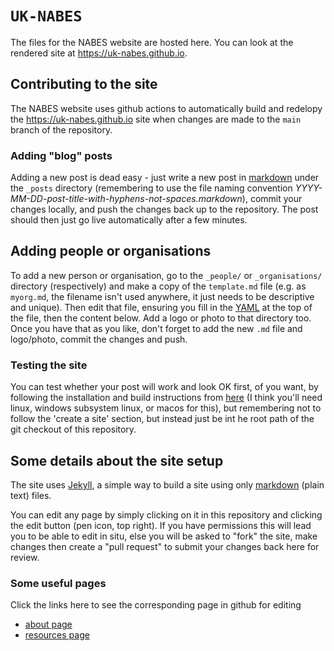 # `UK-NABES`

The files for the NABES website are hosted here. You can look at the rendered site at https://uk-nabes.github.io.

## Contributing to the site

The NABES website uses github actions to automatically build and redelopy the https://uk-nabes.github.io site when changes are made to the `main` branch of the repository. 

### Adding "blog" posts

Adding a new post is dead easy - just write a new post in [markdown](https://www.markdownguide.org/tools/jekyll/) under the `_posts` directory (remembering to use the file naming convention *YYYY-MM-DD-post-title-with-hyphens-not-spaces.markdown*), commit your changes locally, and push the changes back up to the repository. The post should then just go live automatically after a few minutes.

## Adding people or organisations

To add a new person or organisation, go to the `_people/` or `_organisations/` directory (respectively) and make a copy of the `template.md` file (e.g. as `myorg.md`, the filename isn't used anywhere, it just needs to be descriptive and unique). Then edit that file, ensuring you fill in the [YAML](https://jekyllrb.com/docs/front-matter/) at the top of the file, then the content below. Add a logo or photo to that directory too. Once you have that as you like, don't forget to add the new `.md` file and logo/photo, commit the changes and push.

### Testing the site

You can test whether your post will work and look OK first, of you want, by following the installation and build instructions from [here](https://jekyllrb.com/docs/step-by-step/01-setup/) (I think you'll need linux, windows subsystem linux, or macos for this), but remembering not to follow the 'create a site' section, but instead just be int he root path of the git checkout of this repository.

## Some details about the site setup

The site uses [Jekyll](https://docs.github.com/en/pages/setting-up-a-github-pages-site-with-jekyll/about-github-pages-and-jekyll), a simple way to build a site using only [markdown](https://daringfireball.net/projects/markdown/basics) (plain text) files.

You can edit any page by simply clicking on it in this repository and clicking the edit button (pen icon, top right). If you have permissions this will lead you to be able to edit in situ, else you will be asked to "fork" the site, make changes then create a "pull request" to submit your changes back here for review.

### Some useful pages

Click the links here to see the corresponding page in github for editing

- [about page](https://github.com/UK-NABES/UK-NABES.github.io/blob/main/about.markdown)
- [resources page](https://github.com/UK-NABES/UK-NABES.github.io/blob/main/resources.markdown)



